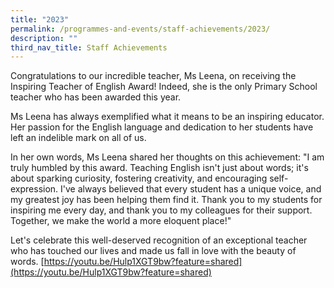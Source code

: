 ```yaml
---
title: "2023"
permalink: /programmes-and-events/staff-achievements/2023/
description: ""
third_nav_title: Staff Achievements
---
```

      
Congratulations to our incredible teacher, Ms Leena, on receiving the Inspiring Teacher of English Award! Indeed, she is the only Primary School teacher who has been awarded this year.

Ms Leena has always exemplified what it means to be an inspiring educator. Her passion for the English language and dedication to her students have left an indelible mark on all of us.

In her own words, Ms Leena shared her thoughts on this achievement: "I am truly humbled by this award. Teaching English isn't just about words; it's about sparking curiosity, fostering creativity, and encouraging self-expression. I've always believed that every student has a unique voice, and my greatest joy has been helping them find it. Thank you to my students for inspiring me every day, and thank you to my colleagues for their support. Together, we make the world a more eloquent place!"

Let's celebrate this well-deserved recognition of an exceptional teacher who has touched our lives and made us fall in love with the beauty of words.
[https://youtu.be/Hulp1XGT9bw?feature=shared](https://youtu.be/Hulp1XGT9bw?feature=shared)

